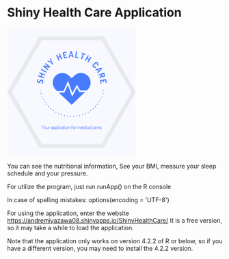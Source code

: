 # Shiny Health Care Application
<img align="center" src = "RFunctions/www/Shiny_Health_Care_Image.png" height=300>

You can see the nutritional information,
See your BMI, measure your sleep schedule
and your pressure.

For utilize the program, just run 
runApp() on the R console

In case of spelling mistakes:
options(encoding = 'UTF-8')

For using the application, enter the website https://andremiyazawa08.shinyapps.io/ShinyHealthCare/
It is a free version, so it may take a while to load the application.

Note that the application only works on version 4.2.2 of R or below, so if you have a different version, you may need to install the 4.2.2 version.